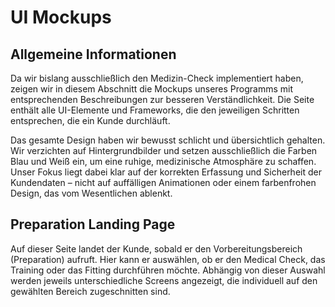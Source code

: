 # UI Mockups

## Allgemeine Informationen
Da wir bislang ausschließlich den Medizin-Check implementiert haben, zeigen wir in diesem Abschnitt die Mockups unseres Programms mit entsprechenden Beschreibungen zur besseren Verständlichkeit. Die Seite enthält alle UI-Elemente und Frameworks, die den jeweiligen Schritten entsprechen, die ein Kunde durchläuft.

Das gesamte Design haben wir bewusst schlicht und übersichtlich gehalten. Wir verzichten auf Hintergrundbilder und setzen ausschließlich die Farben Blau und Weiß ein, um eine ruhige, medizinische Atmosphäre zu schaffen. Unser Fokus liegt dabei klar auf der korrekten Erfassung und Sicherheit der Kundendaten – nicht auf auffälligen Animationen oder einem farbenfrohen Design, das vom Wesentlichen ablenkt.

## Preparation Landing Page
Auf dieser Seite landet der Kunde, sobald er den Vorbereitungsbereich (Preparation) aufruft. Hier kann er auswählen, ob er den Medical Check, das Training oder das Fitting durchführen möchte. Abhängig von dieser Auswahl werden jeweils unterschiedliche Screens angezeigt, die individuell auf den gewählten Bereich zugeschnitten sind.
